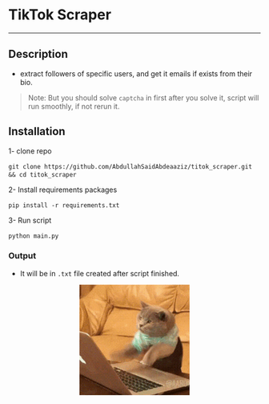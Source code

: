 # TikTok Scraper

---

## Description

- extract followers of specific users, and get it emails if exists from their bio.
>Note:
> But you should solve `captcha` in first after you solve it, script will run smoothly, if not rerun it.

## Installation

1- clone repo

```shell
git clone https://github.com/AbdullahSaidAbdeaaziz/titok_scraper.git && cd titok_scraper
```

2- Install requirements packages

```shell
pip install -r requirements.txt
```

3- Run script

```shell
python main.py
```

### Output

- It will be in `.txt` file created after script finished.

<div align="center"><img src="./Assets/cat.gif" width="220" height="220" style="display: flex; " alt="Cat typing"></div>
